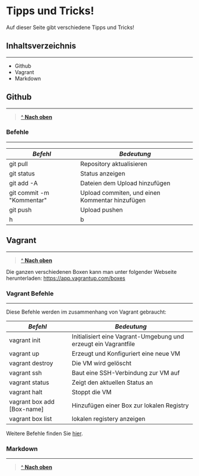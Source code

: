 # Tipps und Tricks!

Auf dieser Seite gibt verschiedene Tipps und Tricks!

## Inhaltsverzeichnis
***
- Github
- Vagrant
- Markdown


## Github
***
> [^ **Nach oben**](#Inhaltsverzeichnis)

### Befehle
***

| *Befehl*     | *Bedeutung* |
|------------|-----------|
| git pull | Repository aktualisieren |
| git status | Status anzeigen |
| git add -A | Dateien dem Upload hinzufügen |
| git commit -m "Kommentar" | Upload commiten, und einen Kommentar hinzufügen |
| git push | Upload pushen |
| h | b |

## Vagrant
***
> [^ **Nach oben**](#Inhaltsverzeichnis)

Die ganzen verschiedenen Boxen kann man unter folgender Webseite herunterladen: https://app.vagrantup.com/boxes

### Vagrant Befehle
***

Diese Befehle werden im zusammenhang von Vagrant gebraucht:

| *Befehl*     | *Bedeutung* |
|------------|-----------|
| vagrant init | Initialisiert eine Vagrant-Umgebung und erzeugt ein Vagrantfile    |
| vagrant up | Erzeugt und Konfiguriert eine neue VM    |
| vagrant destroy        | Die VM wird gelöscht     |
| vagrant ssh | Baut eine SSH-Verbindung zur VM auf    |
| vagrant status | Zeigt den aktuellen Status an    |
| vagrant halt | Stoppt die VM    |
| vagrant box add [Box-name]         | Hinzufügen einer Box zur lokalen Registry       |
| vagrant box list | lokalen registery anzeigen    |

Weitere Befehle finden Sie [hier](https://www.vagrantup.com/docs/cli/).

### Markdown
***
> [^ **Nach oben**](#Inhaltsverzeichnis)
> 

